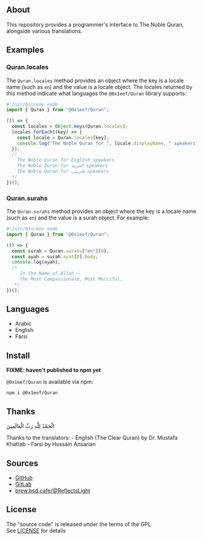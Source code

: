 ## About

This repository provides a programmer's interface
to The Noble Quran, alongside various translations.

## Examples

### Quran.locales

The `Quran.locales` method provides an object where the
key is a locale name (such as `en`) and the value is a
locale object. The locales returned by this method indicate
what languages the `@0x1eef/Quran` library supports:

```typescript
#!/usr/bin/env node
import { Quran } from "@0x1eef/Quran";

(() => {
  const locales = Object.keys(Quran.locales);
  locales.forEach((key) => {
    const locale = Quran.locales[key];
    console.log("The Noble Quran for ", locale.displayName, " speakers");
  });
  /*
    The Noble Quran for English speakers
    The Noble Quran for العربية speakers
    The Noble Quran for فارسی speakers
  */
})();
```

### Quran.surahs

The `Quran.surahs` method provides an object where the key
is a locale name (such as `en`) and the value is a surah
object. For example:

```typescript
#!/usr/bin/env node
import { Quran } from "@0x1eef/Quran";

(() => {
  const surah = Quran.surahs["en"][0];
  const ayah = surah.ayat[0].body;
  console.log(ayah);
  /*
     In the Name of Allah —
     the Most Compassionate, Most Merciful.
   */
})();
```

## Languages

* Arabic
* English
* Farsi

## Install

**FIXME: haven't published to npm yet**

`@0x1eef/Quran` is available via npm:

	npm i @0x1eef/Quran

## Thanks

الْحَمْدُ لِلَّهِ رَبِّ الْعَالَمِينَ

Thanks to the translators:
    - English (The Clear Quran) by Dr. Mustafa Khattab
    - Farsi by Hussain Ansarian

## Sources

* [GitHub](https://github.com/ReflectsLight/Quran.js)
* [GitLab](https://gitlab.com/ReflectsLight/Quran.js)
* [brew.bsd.cafe/@ReflectsLight](https://brew.bsd.cafe/ReflectsLight/Quran.js)

## License

The "source code" is released under the terms of the GPL <br>
See [LICENSE](./share/Quran/LICENSE) for details
